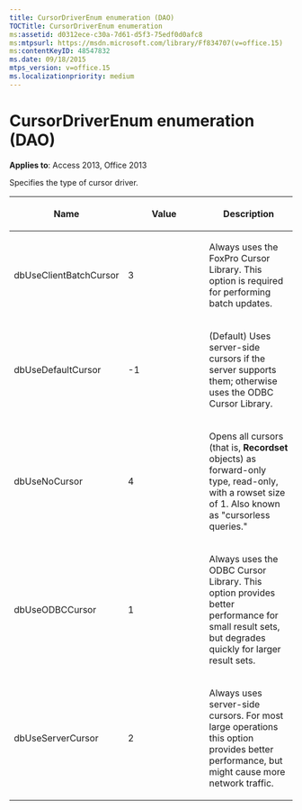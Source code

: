 ```yaml
---
title: CursorDriverEnum enumeration (DAO)
TOCTitle: CursorDriverEnum enumeration
ms:assetid: d0312ece-c30a-7d61-d5f3-75edf0d0afc8
ms:mtpsurl: https://msdn.microsoft.com/library/Ff834707(v=office.15)
ms:contentKeyID: 48547832
ms.date: 09/18/2015
mtps_version: v=office.15
ms.localizationpriority: medium
---
```


# CursorDriverEnum enumeration (DAO)

**Applies to**: Access 2013, Office 2013

Specifies the type of cursor driver.

<table>
<colgroup>
<col style="width: 33%" />
<col style="width: 33%" />
<col style="width: 33%" />
</colgroup>
<thead>
<tr class="header">
<th><p>Name</p></th>
<th><p>Value</p></th>
<th><p>Description</p></th>
</tr>
</thead>
<tbody>
<tr class="odd">
<td><p>dbUseClientBatchCursor</p></td>
<td><p>3</p></td>
<td><p>Always uses the FoxPro Cursor Library. This option is required for performing batch updates.</p></td>
</tr>
<tr class="even">
<td><p>dbUseDefaultCursor</p></td>
<td><p>-1</p></td>
<td><p>(Default) Uses server-side cursors if the server supports them; otherwise uses the ODBC Cursor Library.</p></td>
</tr>
<tr class="odd">
<td><p>dbUseNoCursor</p></td>
<td><p>4</p></td>
<td><p>Opens all cursors (that is, <strong>Recordset</strong> objects) as forward-only type, read-only, with a rowset size of 1. Also known as &quot;cursorless queries.&quot;</p></td>
</tr>
<tr class="even">
<td><p>dbUseODBCCursor</p></td>
<td><p>1</p></td>
<td><p>Always uses the ODBC Cursor Library. This option provides better performance for small result sets, but degrades quickly for larger result sets.</p></td>
</tr>
<tr class="odd">
<td><p>dbUseServerCursor</p></td>
<td><p>2</p></td>
<td><p>Always uses server-side cursors. For most large operations this option provides better performance, but might cause more network traffic.</p></td>
</tr>
</tbody>
</table>

